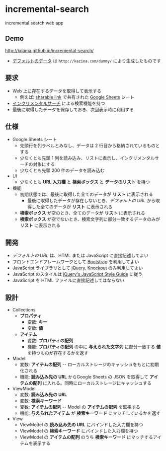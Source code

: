 # incremental-search
incremental search web app

Demo
----
http://kdama.github.io/incremental-search/
* [デフォルトのデータ](https://docs.google.com/spreadsheets/d/1NH9rvVIudYRMMU4ETmRNdiTJQR36xCVYviVWjTEj5pM/pubhtml) は `http://kazina.com/dummy/` により生成したものです

要求
----

* Web 上に存在するデータを取得して表示する
  * 例えば: [sharable link](https://support.google.com/docs/answer/2494822) で共有された [Google Sheets](https://docs.google.com/spreadsheets/) シート
* [インクリメンタルサーチ](https://ja.wikipedia.org/wiki/%E3%82%A4%E3%83%B3%E3%82%AF%E3%83%AA%E3%83%A1%E3%83%B3%E3%82%BF%E3%83%AB%E3%82%B5%E3%83%BC%E3%83%81) による検索機能を持つ
* 最後に取得したデータを保存しておき、次回表示時に利用する

仕様
----

* Google Sheets シート
  * 先頭行を列ラベルとみなし、データは 2 行目から格納されているものとする
  * 少なくとも先頭 1 列を読み込み、リストに表示し、インクリメンタルサーチの対象にする
  * 少なくとも先頭 200 件のデータを読み込む
* UI
  * 少なくとも **URL 入力欄** と **検索ボックス** と **データのリスト** を持つ
* 機能
  * 初期状態では、最後に取得した全てのデータが **リスト** に表示される
    * 最後に取得したデータが存在しないとき、*デフォルトの URL* から取得した全てのデータが **リスト** に表示される
  * **検索ボックス** が空のとき、全てのデータが **リスト** に表示される
  * **検索ボックス** が空でないとき、検索文字列に部分一致するデータのみが **リスト** に表示される

開発
----

* *デフォルトの URL* は、HTML または JavaScript に直接記述してよい
* フロントエンドフレームワークとして [Bootstrap](http://getbootstrap.com/) を利用してよい
* JavaScript ライブラリとして [jQuery](http://jquery.com/), [Knockout](http://knockoutjs.com/) のみ利用してよい
* JavaScript のスタイルは [jQuery's JavaScript Style Guide](https://contribute.jquery.org/style-guide/js/) に従う
* JavaScript を HTML ファイルに直接記述してはならない

設計
----

* Collections
  * **プロパティ**
    * 変数: **キー**
    * 変数: **値**
  * **アイテム**
    * 変数: **プロパティの配列**
    * 機能: **プロパティの配列** の中に **与えられた文字列** に部分一致する **値** を持つものが存在するかを返す
* Model
  * 変数: **アイテムの配列** -- ローカルストレージのキャッシュをもとに初期化される
  * 機能: **読み込み先の URL** からGoogle Sheets の JSON を取得して **アイテムの配列** に入れる。同時にローカルストレージにキャッシュする
* ViewModel
  * 変数: **読み込み先の URL**
  * 変数: **検索キーワード**
  * 変数: **アイテムの配列** -- Model の **アイテムの配列** を監視する
  * 機能: **与えられたアイテム** が **検索キーワード** にマッチしているかを返す
* View
  * ViewModel の **読み込み先の URL** にバインドした入力欄を持つ
  * ViewModel の **検索キーワード** にバインドした入力欄を持つ
  * ViewModel の **アイテムの配列** のうち **検索キーワード** にマッチするアイテムを表示する
